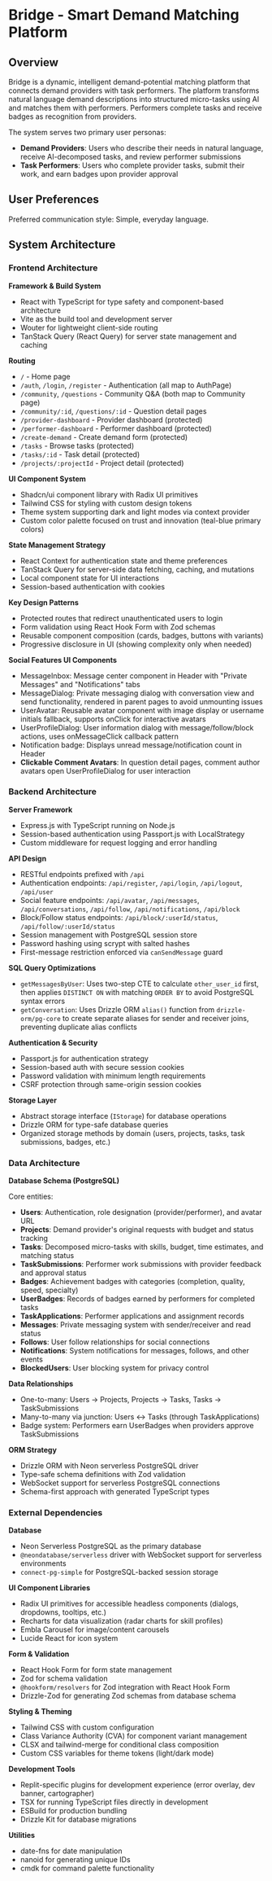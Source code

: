 # Bridge - Smart Demand Matching Platform

## Overview

Bridge is a dynamic, intelligent demand-potential matching platform that connects demand providers with task performers. The platform transforms natural language demand descriptions into structured micro-tasks using AI and matches them with performers. Performers complete tasks and receive badges as recognition from providers.

The system serves two primary user personas:
- **Demand Providers**: Users who describe their needs in natural language, receive AI-decomposed tasks, and review performer submissions
- **Task Performers**: Users who complete provider tasks, submit their work, and earn badges upon provider approval

## User Preferences

Preferred communication style: Simple, everyday language.

## System Architecture

### Frontend Architecture

**Framework & Build System**
- React with TypeScript for type safety and component-based architecture
- Vite as the build tool and development server
- Wouter for lightweight client-side routing
- TanStack Query (React Query) for server state management and caching

**Routing**
- `/` - Home page
- `/auth`, `/login`, `/register` - Authentication (all map to AuthPage)
- `/community`, `/questions` - Community Q&A (both map to Community page)
- `/community/:id`, `/questions/:id` - Question detail pages
- `/provider-dashboard` - Provider dashboard (protected)
- `/performer-dashboard` - Performer dashboard (protected)
- `/create-demand` - Create demand form (protected)
- `/tasks` - Browse tasks (protected)
- `/tasks/:id` - Task detail (protected)
- `/projects/:projectId` - Project detail (protected)

**UI Component System**
- Shadcn/ui component library with Radix UI primitives
- Tailwind CSS for styling with custom design tokens
- Theme system supporting dark and light modes via context provider
- Custom color palette focused on trust and innovation (teal-blue primary colors)

**State Management Strategy**
- React Context for authentication state and theme preferences
- TanStack Query for server-side data fetching, caching, and mutations
- Local component state for UI interactions
- Session-based authentication with cookies

**Key Design Patterns**
- Protected routes that redirect unauthenticated users to login
- Form validation using React Hook Form with Zod schemas
- Reusable component composition (cards, badges, buttons with variants)
- Progressive disclosure in UI (showing complexity only when needed)

**Social Features UI Components**
- MessageInbox: Message center component in Header with "Private Messages" and "Notifications" tabs
- MessageDialog: Private messaging dialog with conversation view and send functionality, rendered in parent pages to avoid unmounting issues
- UserAvatar: Reusable avatar component with image display or username initials fallback, supports onClick for interactive avatars
- UserProfileDialog: User information dialog with message/follow/block actions, uses onMessageClick callback pattern
- Notification badge: Displays unread message/notification count in Header
- **Clickable Comment Avatars**: In question detail pages, comment author avatars open UserProfileDialog for user interaction

### Backend Architecture

**Server Framework**
- Express.js with TypeScript running on Node.js
- Session-based authentication using Passport.js with LocalStrategy
- Custom middleware for request logging and error handling

**API Design**
- RESTful endpoints prefixed with `/api`
- Authentication endpoints: `/api/register`, `/api/login`, `/api/logout`, `/api/user`
- Social feature endpoints: `/api/avatar`, `/api/messages`, `/api/conversations`, `/api/follow`, `/api/notifications`, `/api/block`
- Block/Follow status endpoints: `/api/block/:userId/status`, `/api/follow/:userId/status`
- Session management with PostgreSQL session store
- Password hashing using scrypt with salted hashes
- First-message restriction enforced via `canSendMessage` guard

**SQL Query Optimizations**
- `getMessagesByUser`: Uses two-step CTE to calculate `other_user_id` first, then applies `DISTINCT ON` with matching `ORDER BY` to avoid PostgreSQL syntax errors
- `getConversation`: Uses Drizzle ORM `alias()` function from `drizzle-orm/pg-core` to create separate aliases for sender and receiver joins, preventing duplicate alias conflicts

**Authentication & Security**
- Passport.js for authentication strategy
- Session-based auth with secure session cookies
- Password validation with minimum length requirements
- CSRF protection through same-origin session cookies

**Storage Layer**
- Abstract storage interface (`IStorage`) for database operations
- Drizzle ORM for type-safe database queries
- Organized storage methods by domain (users, projects, tasks, task submissions, badges, etc.)

### Data Architecture

**Database Schema (PostgreSQL)**

Core entities:
- **Users**: Authentication, role designation (provider/performer), and avatar URL
- **Projects**: Demand provider's original requests with budget and status tracking
- **Tasks**: Decomposed micro-tasks with skills, budget, time estimates, and matching status
- **TaskSubmissions**: Performer work submissions with provider feedback and approval status
- **Badges**: Achievement badges with categories (completion, quality, speed, specialty)
- **UserBadges**: Records of badges earned by performers for completed tasks
- **TaskApplications**: Performer applications and assignment records
- **Messages**: Private messaging system with sender/receiver and read status
- **Follows**: User follow relationships for social connections
- **Notifications**: System notifications for messages, follows, and other events
- **BlockedUsers**: User blocking system for privacy control

**Data Relationships**
- One-to-many: Users → Projects, Projects → Tasks, Tasks → TaskSubmissions
- Many-to-many via junction: Users ↔ Tasks (through TaskApplications)
- Badge system: Performers earn UserBadges when providers approve TaskSubmissions

**ORM Strategy**
- Drizzle ORM with Neon serverless PostgreSQL driver
- Type-safe schema definitions with Zod validation
- WebSocket support for serverless PostgreSQL connections
- Schema-first approach with generated TypeScript types

### External Dependencies

**Database**
- Neon Serverless PostgreSQL as the primary database
- `@neondatabase/serverless` driver with WebSocket support for serverless environments
- `connect-pg-simple` for PostgreSQL-backed session storage

**UI Component Libraries**
- Radix UI primitives for accessible headless components (dialogs, dropdowns, tooltips, etc.)
- Recharts for data visualization (radar charts for skill profiles)
- Embla Carousel for image/content carousels
- Lucide React for icon system

**Form & Validation**
- React Hook Form for form state management
- Zod for schema validation
- `@hookform/resolvers` for Zod integration with React Hook Form
- Drizzle-Zod for generating Zod schemas from database schema

**Styling & Theming**
- Tailwind CSS with custom configuration
- Class Variance Authority (CVA) for component variant management
- CLSX and tailwind-merge for conditional class composition
- Custom CSS variables for theme tokens (light/dark mode)

**Development Tools**
- Replit-specific plugins for development experience (error overlay, dev banner, cartographer)
- TSX for running TypeScript files directly in development
- ESBuild for production bundling
- Drizzle Kit for database migrations

**Utilities**
- date-fns for date manipulation
- nanoid for generating unique IDs
- cmdk for command palette functionality